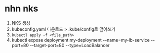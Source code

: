 # nhn nks

1. NKS 생성
2. kubeconfig.yaml 다운로드 \> .kube/config로 덮어쓰기
3. `kubectl apply -f <file_path>`
4. kubectl expose deployment my-deployment --name=my-lb-service --port=80 --target-port=80 --type=LoadBalancer
